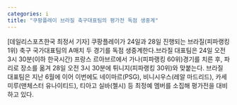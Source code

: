 ```yaml
---
categories: i
title: "쿠팡플레이 브라질 축구대표팀의 평가전 독점 생중계"
---
```

[데일리스포츠한국 최정서 기자] 쿠팡플레이가 24일과 28일 진행되는 브라질(피파랭킹 1위) 축구 국가대표팀의 A매치 두 경기를 독점 생중계한다.브라질 대표팀은 24일 오전 3시 30분(이하 한국시간) 프랑스 르아브르에서 가나(피파랭킹 60위)경기를 치른 후, 파리로 장소를 옮겨 28일 오전 3시 30분에 튀니지(피파랭킹 30위)와 맞붙는다. 브라질 대표팀은 지난 6월에 이어 이번에도 네이마르(PSG), 비니시우스(레알 마드리드), 카세미루(맨체스터 유나이티드), 티아고 실바(첼시) 등 최정예 멤버를 소집해 평가전을 대비하고 있다.